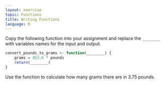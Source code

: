 ```yaml
---
layout: exercise
topic: Functions
title: Writing Functions
language: R
---
```


Copy the following function into your assignment and replace the `________` with variables names for the input and output.

```r
convert_pounds_to_grams <- function(________) {
    grams = 453.6 * pounds
    return(________)
}
```

Use the function to calculate how many grams there are in 3.75 pounds.
